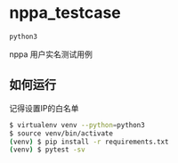 # nppa_testcase

`python3`

nppa 用户实名测试用例

## 如何运行

记得设置IP的白名单

```bash
$ virtualenv venv --python=python3
$ source venv/bin/activate
(venv) $ pip install -r requirements.txt
(venv) $ pytest -sv
```
